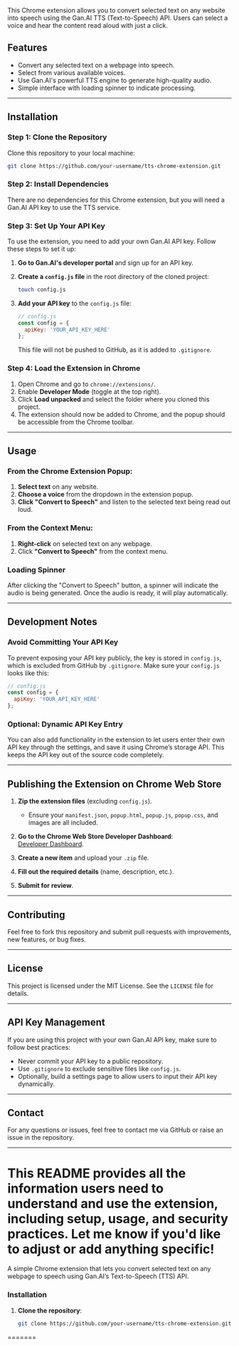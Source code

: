 This Chrome extension allows you to convert selected text on any website into speech using the Gan.AI TTS (Text-to-Speech) API. Users can select a voice and hear the content read aloud with just a click.

## Features
- Convert any selected text on a webpage into speech.
- Select from various available voices.
- Use Gan.AI's powerful TTS engine to generate high-quality audio.
- Simple interface with loading spinner to indicate processing.

---

## Installation

### Step 1: Clone the Repository

Clone this repository to your local machine:

```bash
git clone https://github.com/your-username/tts-chrome-extension.git
```

### Step 2: Install Dependencies

There are no dependencies for this Chrome extension, but you will need a Gan.AI API key to use the TTS service.

### Step 3: Set Up Your API Key

To use the extension, you need to add your own Gan.AI API key. Follow these steps to set it up:

1. **Go to Gan.AI's developer portal** and sign up for an API key.

2. **Create a `config.js` file** in the root directory of the cloned project:

   ```bash
   touch config.js
   ```

3. **Add your API key** to the `config.js` file:
   ```javascript
   // config.js
   const config = {
     apiKey: 'YOUR_API_KEY_HERE'
   };
   ```

   This file will not be pushed to GitHub, as it is added to `.gitignore`.

### Step 4: Load the Extension in Chrome

1. Open Chrome and go to `chrome://extensions/`.
2. Enable **Developer Mode** (toggle at the top right).
3. Click **Load unpacked** and select the folder where you cloned this project.
4. The extension should now be added to Chrome, and the popup should be accessible from the Chrome toolbar.

---

## Usage

### From the Chrome Extension Popup:
1. **Select text** on any website.
2. **Choose a voice** from the dropdown in the extension popup.
3. **Click "Convert to Speech"** and listen to the selected text being read out loud.

### From the Context Menu:
1. **Right-click** on selected text on any webpage.
2. Click **"Convert to Speech"** from the context menu.

### Loading Spinner
After clicking the "Convert to Speech" button, a spinner will indicate the audio is being generated. Once the audio is ready, it will play automatically.

---

## Development Notes

### Avoid Committing Your API Key

To prevent exposing your API key publicly, the key is stored in `config.js`, which is excluded from GitHub by `.gitignore`. Make sure your `config.js` looks like this:

```javascript
// config.js
const config = {
  apiKey: 'YOUR_API_KEY_HERE'
};
```

### Optional: Dynamic API Key Entry
You can also add functionality in the extension to let users enter their own API key through the settings, and save it using Chrome’s storage API. This keeps the API key out of the source code completely.

---

## Publishing the Extension on Chrome Web Store

1. **Zip the extension files** (excluding `config.js`).
   - Ensure your `manifest.json`, `popup.html`, `popup.js`, `popup.css`, and images are all included.

2. **Go to the Chrome Web Store Developer Dashboard**:  
   [Developer Dashboard](https://chrome.google.com/webstore/developer/dashboard).

3. **Create a new item** and upload your `.zip` file.

4. **Fill out the required details** (name, description, etc.).

5. **Submit for review**.

---

## Contributing

Feel free to fork this repository and submit pull requests with improvements, new features, or bug fixes.

---

## License

This project is licensed under the MIT License. See the `LICENSE` file for details.

---

## API Key Management

If you are using this project with your own Gan.AI API key, make sure to follow best practices:
- Never commit your API key to a public repository.
- Use `.gitignore` to exclude sensitive files like `config.js`.
- Optionally, build a settings page to allow users to input their API key dynamically.

---

## Contact

For any questions or issues, feel free to contact me via GitHub or raise an issue in the repository.

---

This README provides all the information users need to understand and use the extension, including setup, usage, and security practices. Let me know if you'd like to adjust or add anything specific!
=======
A simple Chrome extension that lets you convert selected text on any webpage to speech using Gan.AI’s Text-to-Speech (TTS) API.

### Installation

1. **Clone the repository**:
   ```bash
   git clone https://github.com/your-username/tts-chrome-extension.git
=======
